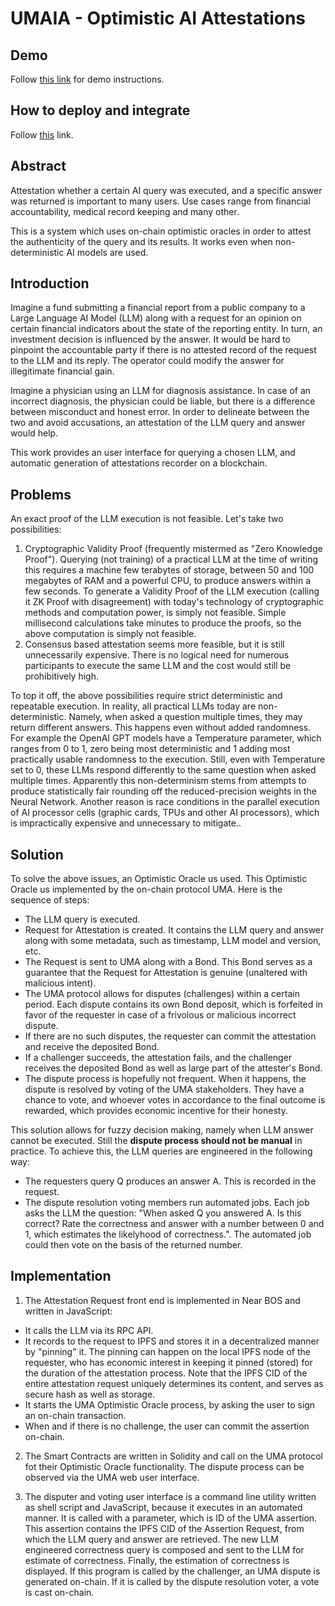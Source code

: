 # UMAIA - Optimistic AI Attestations

## Demo

Follow [this link](./demo/README.md) for demo instructions.

## How to deploy and integrate

Follow [this](/HOWTO.md) link.

## Abstract

Attestation whether a certain AI query was executed, and a specific answer was returned is important to many users. Use cases range from financial accountability, medical record keeping and many other.

This is a system which uses on-chain optimistic oracles in order to attest the authenticity of the query and its results. It works even when non-deterministic AI models are used.

## Introduction

Imagine a fund submitting a financial report from a public company to a Large Language AI Model (LLM) along with a request for an opinion on certain financial indicators about the state of the reporting entity. In turn, an investment decision is influenced by the answer. It would be hard to pinpoint the accountable party if there is no attested record of the request to the LLM and its reply. The operator could modify the answer for illegitimate financial gain. 

Imagine a physician using an LLM for diagnosis assistance. In case of an incorrect diagnosis, the physician could be liable, but there is a difference between misconduct and honest error. In order to delineate between the two and avoid accusations, an attestation of the LLM query and answer would help.

This work provides an user interface for querying a chosen LLM, and automatic generation of attestations recorder on a blockchain.

## Problems

An exact proof of the LLM execution is not feasible. Let's take two possibilities:
1. Cryptographic Validity Proof (frequently mistermed as "Zero Knowledge Proof"). Querying (not training) of a practical LLM at the time of writing this requires a machine few terabytes of storage, between 50 and 100 megabytes of RAM and a powerful CPU, to produce answers within a few seconds. To generate a Validity Proof of the LLM execution (calling it ZK Proof with disagreement) with today's technology of cryptographic methods and computation power, is simply not feasible. Simple millisecond calculations take minutes to produce the proofs, so the above computation is simply not feasible.
2. Consensus based attestation seems more feasible, but it is still unnecessarily expensive. There is no logical need for numerous participants to execute the same LLM and the cost would still be prohibitively high.

To top it off, the above possibilities require strict deterministic and repeatable execution. In reality, all practical LLMs today are non-deterministic. Namely, when asked a question multiple times, they may return different answers. This happens even without added randomness. For example the OpenAI GPT models have a Temperature parameter, which ranges from 0 to 1, zero being most deterministic and 1 adding most practically usable randomness to the execution. Still, even with Temperature set to 0, these LLMs respond differently to the same question when asked multiple times. Apparently this non-determinism stems from attempts to produce statistically fair rounding off the reduced-precision weights in the Neural Network. Another reason is race conditions in the parallel execution of AI processor cells (graphic cards, TPUs and other AI processors), which is impractically expensive and unnecessary to mitigate..

## Solution

To solve the above issues, an Optimistic Oracle us used. This Optimistic Oracle us implemented by the on-chain protocol UMA. Here is the sequence of steps:
- The LLM query is executed.
- Request for Attestation is created. It contains the LLM query and answer along with some metadata, such as timestamp, LLM model and version, etc.
- The Request is sent to UMA along with a Bond. This Bond serves as a guarantee that the Request for Attestation is genuine (unaltered with malicious intent).
- The UMA protocol allows for disputes (challenges) within a certain period. Each dispute contains its own Bond deposit, which is forfeited in favor of the requester in case of a frivolous or malicious incorrect dispute.
- If there are no such disputes, the requester can commit the attestation and receive the deposited Bond.
- If a challenger succeeds, the attestation fails, and the challenger receives the deposited Bond as well as large part of the attester's Bond.
- The dispute process is hopefully not frequent. When it happens, the dispute is resolved by voting of the UMA stakeholders. They have a chance to vote, and whoever votes in accordance to the final outcome is rewarded, which provides economic incentive for their honesty.

This solution allows for fuzzy decision making, namely when LLM answer cannot be executed. Still the **dispute process should not be manual** in practice. To achieve this, the LLM queries are engineered in the following way:
- The requesters query Q produces an answer A. This is recorded in the request.
- The dispute resolution voting members run automated jobs. Each job asks the LLM the question: "When asked Q you answered A. Is this correct? Rate the correctness and answer with a number between 0 and 1, which estimates the likelyhood of correctness.". The automated job could then vote on the basis of the returned number.

## Implementation

1. The Attestation Request front end is implemented in Near BOS and written in JavaScript:
- It calls the LLM via its RPC API. 
- It records to the request to IPFS and stores it in a decentralized manner by "pinning" it. The pinning can happen on the local IPFS node of the requester, who has economic interest in keeping it pinned (stored) for the duration of the attestation process. Note that the IPFS CID of the entire attestation request uniquely determines its content, and serves as secure hash as well as storage.
- It starts the UMA Optimistic Oracle process, by asking the user to sign an on-chain transaction.
- When and if there is no challenge, the user can commit the assertion on-chain.

2. The Smart Contracts are written in Solidity and call on the UMA protocol fot their Optimistic Oracle functionality. The dispute process can be observed via the UMA web user interface.

3. The disputer and voting user interface is a command line utility written as shell script and JavaScript, because it executes in an automated manner. It is called with a parameter, which is ID of the UMA assertion. This assertion contains the IPFS CID of the Assertion Request, from which the LLM query and answer are retrieved. The new LLM engineered correctness query is composed and sent to the LLM for estimate of correctness. Finally, the estimation of correctness is displayed. If this program is called by the challenger, an UMA dispute is generated on-chain. If it is called by the dispute resolution voter, a vote is cast on-chain.
